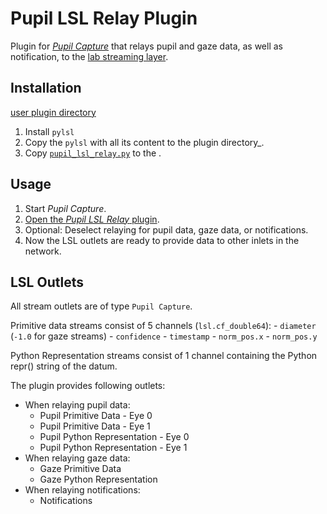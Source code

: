 # Pupil LSL Relay Plugin

Plugin for _[Pupil Capture](https://github.com/pupil-labs/pupil/wiki/Pupil-Capture)_ that relays pupil and gaze data, as well as notification, to the [lab streaming layer](https://github.com/sccn/labstreaminglayer).

## Installation

 [user plugin directory](https://docs.pupil-labs.com/#plugin-guide)

1. Install `pylsl`
2. Copy the `pylsl` with all its content to the plugin directory_.
3. Copy [`pupil_lsl_relay.py`](pupil_lsl_relay.py) to the .


## Usage

1. Start _Pupil Capture_.
2. [Open the _Pupil LSL Relay_ plugin](https://docs.pupil-labs.com/#open-a-plugin).
3. Optional: Deselect relaying for pupil data, gaze data, or notifications.
4. Now the LSL outlets are ready to provide data to other inlets in the network.

## LSL Outlets

All stream outlets are of type `Pupil Capture`.

Primitive data streams consist of 5 channels (`lsl.cf_double64`):
    - `diameter` (`-1.0` for gaze streams)
    - `confidence`
    - `timestamp`
    - `norm_pos.x`
    - `norm_pos.y`

Python Representation streams consist of 1 channel containing the
Python repr() string of the datum.

The plugin provides following outlets:

- When relaying pupil data:
    - Pupil Primitive Data - Eye 0
    - Pupil Primitive Data - Eye 1
    - Pupil Python Representation - Eye 0
    - Pupil Python Representation - Eye 1
- When relaying gaze data:
    - Gaze Primitive Data
    - Gaze Python Representation
- When relaying notifications:
    - Notifications
